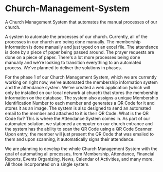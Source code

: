 # Church-Management-System
A Church Management System that automates the manual processes of our church.

A system to automate the processes of our church. Currently, all of the processes in our church are being done manually. The membership information is done manually and just typed on an excel file. The attendance is done by a piece of paper being passed around. The prayer requests are done on a piece of paper. There's a lot more processes being done manually and we're looking to transition everything to an automated process. We've planned to deliver the solutions in phases.

For the phase 1 of our Church Management System, which we are currently working on right now, we've automated the membership information system and the attendance system. We've created a web application (which will only be installed on our local network at church) that stores the membership information on the database. The system also assigns a unique Membership Identification Number to each member and generates a QR Code for it and stores it as an image. The system is also designed to send an automated email to the member and attached to it is their QR Code. What is the QR Code for? This is where the Attendance System comes in. As part of our automated solution, we stationed a computer on our church entrance and the system has the ability to scan the QR Code using a QR Code Scanner. Upon entry, the member will just present the QR Code that was emailed to them and upon scanning, it automatically signs their attendance.

We are planning to develop the whole Church Management System with the goal of automating all processes, from Membership, Attendance, Financial Reports, Events Organizing, News, Calendar of Activities, and many more. All those incorporated on a single system.
